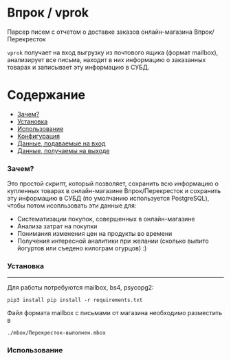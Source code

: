 # Впрок / vprok

Парсер писем с отчетом о доставке заказов онлайн-магазина Впрок/Перекресток

`vprok` получает на вход выгрузку из почтового ящика (формат mailbox), анализирует все письма, находит в них информацию о заказанных товарах и записывает эту информацию в СУБД.

Содержание
==========

* [Зачем?](#зачем)
* [Установка](#установка)
* [Использование](#использование)
* [Конфигурация](#конфигурация)
* [Данные, подаваемые на вход](#вход)
* [Данные, получаемы на выходе](#выход)


### Зачем?

Это простой скрипт, который позволяет, сохранить всю информацию о купленных товарах в онлайн-магазине Впрок/Перекресток и сохранить эту информацию в СУБД (по умолчанию используется PostgreSQL), чтобы потом исопльзовать эти данные для:

+ Систематизации покупок, совершенных в онлайн-магазине
+ Анализа затрат на покупки
+ Понимания изменения цен на продукты во времени
+ Получения интересной аналитики при желании (сколько выпито йогуртов или съедено килограм огурцов) :)

### Установка
---

Для работы потребуются mailbox, bs4, psycopg2:

```shell
pip3 install pip install -r requirements.txt 
```

Файл формата mailbox с письмами от магазина необходимо разместить в

```shell
./mbox/Перекресток-выполнен.mbox
```

### Использование

